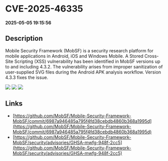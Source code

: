 # CVE-2025-46335

**2025-05-05 19:15:56**

## Description
Mobile Security Framework (MobSF) is a security research platform for mobile applications in Android, iOS and Windows Mobile. A Stored Cross-Site Scripting (XSS) vulnerability has been identified in MobSF versions up to and including 4.3.2. The vulnerability arises from improper sanitization of user-supplied SVG files during the Android APK analysis workflow. Version 4.3.3 fixes the issue.

![](https://img.shields.io/static/v1?label=Score&message=8.6&color=red)
![](https://img.shields.io/static/v1?label=Severity&message=HIGH&color=red)
![](https://img.shields.io/static/v1?label=CWE&message=XSS&color=green)

## Links
- [https://github.com/MobSF/Mobile-Security-Framework-MobSF/commit/6987a946485a795f4fd38cebdb4860b368a1995d](https://github.com/MobSF/Mobile-Security-Framework-MobSF/commit/6987a946485a795f4fd38cebdb4860b368a1995d)
- [https://github.com/MobSF/Mobile-Security-Framework-MobSF/security/advisories/GHSA-mwfg-948f-2cc5](https://github.com/MobSF/Mobile-Security-Framework-MobSF/security/advisories/GHSA-mwfg-948f-2cc5)
